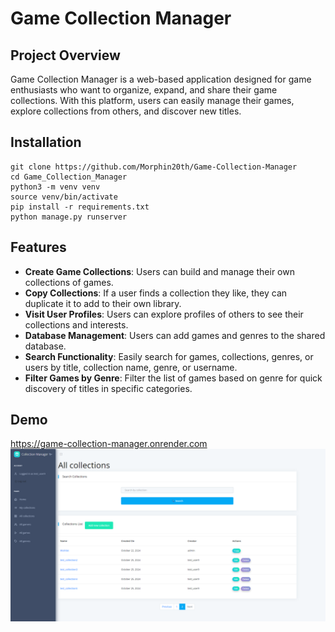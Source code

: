 # Game Collection Manager

## Project Overview
Game Collection Manager is a web-based application designed for game enthusiasts who want to organize, expand, and share their game collections. With this platform, users can easily manage their games, explore collections from others, and discover new titles.

## Installation

```shell
git clone https://github.com/Morphin20th/Game-Collection-Manager
cd Game_Collection_Manager
python3 -m venv venv
source venv/bin/activate
pip install -r requirements.txt
python manage.py runserver
```

## Features
- **Create Game Collections**: Users can build and manage their own collections of games.
- **Copy Collections**: If a user finds a collection they like, they can duplicate it to add to their own library.
- **Visit User Profiles**: Users can explore profiles of others to see their collections and interests.
- **Database Management**: Users can add games and genres to the shared database.
- **Search Functionality**: Easily search for games, collections, genres, or users by title, collection name, genre, or username.
- **Filter Games by Genre**: Filter the list of games based on genre for quick discovery of titles in specific categories.


## Demo
https://game-collection-manager.onrender.com
![Website Interface](static/assets/images/demo.png)